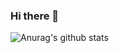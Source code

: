 ### Hi there 👋

<!--[![Anurag's github stats](https://github-readme-stats.vercel.app/api?username=Willis-zzx)](https://github.com/anuraghazra/github-readme-stats)-->
![Anurag's github stats](https://github-readme-stats.vercel.app/api?username=Willis-zzx&theme=nightowl&show_icons=true)
<!--
**Willis-zzx/Willis-zzx** is a ✨ _special_ ✨ repository because its `README.md` (this file) appears on your GitHub profile.

Here are some ideas to get you started:

- 🔭 I’m currently working on ...
- 🌱 I’m currently learning ...
- 👯 I’m looking to collaborate on ...
- 🤔 I’m looking for help with ...
- 💬 Ask me about ...
- 📫 How to reach me: ...
- 😄 Pronouns: ...
- ⚡ Fun fact: ...
-->
